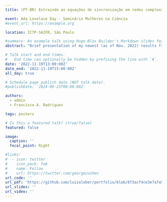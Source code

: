 ```yaml
---
title: (PT-BR) Extraindo as equações de sincronização em redes complexas através de regressão esparsa

event: Ada Lovelace Day - Seminário Mulheres na Ciência
#event_url: https://example.org

location: ICTP-SAIFR, São Paulo

#summary: An example talk using Hugo Blox Builder's Markdown slides feature.
abstract: "Brief presentation of my newest (as of Nov. 2022) results from my PhD research in the event organized by the GRACE group @ICMC, USP."

# Talk start and end times.
#   End time can optionally be hidden by prefixing the line with `#`.
date: '2022-11-19T13:00:00Z'
date_end: '2022-11-19T15:00:00Z'
all_day: true

# Schedule page publish date (NOT talk date).
#publishDate: '2024-09-23T00:00:00Z'

authors:
  - admin
  - Francisco A. Rodrigues

tags: posters

# Is this a featured talk? (true/false)
featured: false

image:
  caption: ''
  focal_point: Right

#links:
#  - icon: twitter
#    icon_pack: fab
#    name: Follow
#    url: https://twitter.com/georgecushen
url_code: ''
url_pdf: 'https://github.com/luizalober/portfolio/blob/8f3acf4ce3e7a7a58d65fb5faa1ed606baa74f3a/static/uploads/awards/Ada-lovelace-day-2o_lugar.pdf'
url_slides: ''
url_video: ''
---
```

